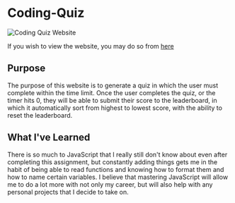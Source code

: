 # Coding-Quiz

![Coding Quiz Website](./assets/images/examplewebsite.png)

If you wish to view the website, you may do so from [here]()

## Purpose

The purpose of this website is to generate a quiz in which the user must complete within the time limit. Once the user completes the quiz, or the timer hits 0, they will be able to submit their score to the leaderboard, in which it automatically sort from highest to lowest score, with the ability to reset the leaderboard.

## What I've Learned

There is so much to JavaScript that I really still don't know about even after completing this assignment, but constantly adding things gets me in the habit of being able to read functions and knowing how to format them and how to name certain variables. I believe that mastering JavaScript will allow me to do a lot more with not only my career, but will also help with any personal projects that I decide to take on.